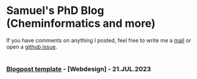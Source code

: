 <!-- cheminformatics, computationsl drug design, machine learning, programming, blog, blog posts, samuel homberg, academia, research, Münster -->

# Samuel's&nbsp;PhD&nbsp;Blog (Cheminformatics and&nbsp;more)

If you have comments on anything I posted, feel free to write me a [mail](mailto:samuel.homberg@uni-muenster.de) or open a [github issue](https://github.com/samuelhomberg/samuelhomberg).
<br>
<br>

### [Blogpost template](template.html) - [Webdesign] - 21.JUL.2023
